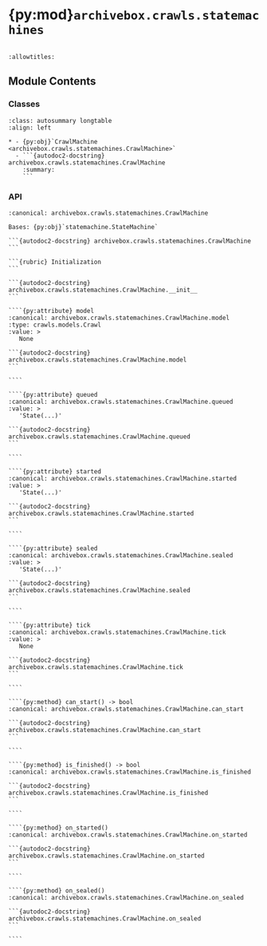 # {py:mod}`archivebox.crawls.statemachines`

```{py:module} archivebox.crawls.statemachines
```

```{autodoc2-docstring} archivebox.crawls.statemachines
:allowtitles:
```

## Module Contents

### Classes

````{list-table}
:class: autosummary longtable
:align: left

* - {py:obj}`CrawlMachine <archivebox.crawls.statemachines.CrawlMachine>`
  - ```{autodoc2-docstring} archivebox.crawls.statemachines.CrawlMachine
    :summary:
    ```
````

### API

`````{py:class} CrawlMachine(crawl, *args, **kwargs)
:canonical: archivebox.crawls.statemachines.CrawlMachine

Bases: {py:obj}`statemachine.StateMachine`

```{autodoc2-docstring} archivebox.crawls.statemachines.CrawlMachine
```

```{rubric} Initialization
```

```{autodoc2-docstring} archivebox.crawls.statemachines.CrawlMachine.__init__
```

````{py:attribute} model
:canonical: archivebox.crawls.statemachines.CrawlMachine.model
:type: crawls.models.Crawl
:value: >
   None

```{autodoc2-docstring} archivebox.crawls.statemachines.CrawlMachine.model
```

````

````{py:attribute} queued
:canonical: archivebox.crawls.statemachines.CrawlMachine.queued
:value: >
   'State(...)'

```{autodoc2-docstring} archivebox.crawls.statemachines.CrawlMachine.queued
```

````

````{py:attribute} started
:canonical: archivebox.crawls.statemachines.CrawlMachine.started
:value: >
   'State(...)'

```{autodoc2-docstring} archivebox.crawls.statemachines.CrawlMachine.started
```

````

````{py:attribute} sealed
:canonical: archivebox.crawls.statemachines.CrawlMachine.sealed
:value: >
   'State(...)'

```{autodoc2-docstring} archivebox.crawls.statemachines.CrawlMachine.sealed
```

````

````{py:attribute} tick
:canonical: archivebox.crawls.statemachines.CrawlMachine.tick
:value: >
   None

```{autodoc2-docstring} archivebox.crawls.statemachines.CrawlMachine.tick
```

````

````{py:method} can_start() -> bool
:canonical: archivebox.crawls.statemachines.CrawlMachine.can_start

```{autodoc2-docstring} archivebox.crawls.statemachines.CrawlMachine.can_start
```

````

````{py:method} is_finished() -> bool
:canonical: archivebox.crawls.statemachines.CrawlMachine.is_finished

```{autodoc2-docstring} archivebox.crawls.statemachines.CrawlMachine.is_finished
```

````

````{py:method} on_started()
:canonical: archivebox.crawls.statemachines.CrawlMachine.on_started

```{autodoc2-docstring} archivebox.crawls.statemachines.CrawlMachine.on_started
```

````

````{py:method} on_sealed()
:canonical: archivebox.crawls.statemachines.CrawlMachine.on_sealed

```{autodoc2-docstring} archivebox.crawls.statemachines.CrawlMachine.on_sealed
```

````

`````
